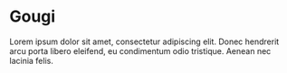 # Gougi

Lorem ipsum dolor sit amet, consectetur adipiscing elit. Donec hendrerit arcu porta libero eleifend, eu condimentum odio tristique. Aenean nec lacinia felis.